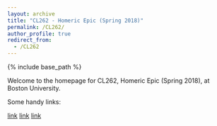 ```yaml
---
layout: archive
title: "CL262 - Homeric Epic (Spring 2018)"
permalink: /CL262/
author_profile: true
redirect_from:
  - /CL262
---
```


{% include base_path %}

Welcome to the homepage for CL262, Homeric Epic (Spring 2018), at Boston University.

Some handy links:

[link](https://dlibatique.github.io/CL262/texts/benner-1-introandtext.pdf "Benner - Intro and Text")
[link](https://dlibatique.github.io/CL262/texts/benner-2-notes.pdf "Benner - Notes")
[link](https://dlibatique.github.io/CL262/texts/steadman-6and22.pdf "Steadman")